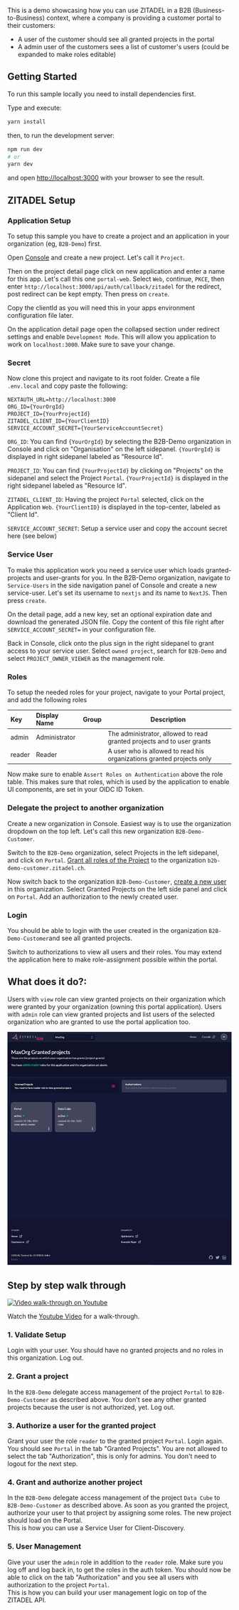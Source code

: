 This is a demo showcasing how you can use ZITADEL in a B2B (Business-to-Business) context, where a company is providing a customer portal to their customers:

- A user of the customer should see all granted projects in the portal
- A admin user of the customers sees a list of customer's users (could be expanded to make roles editable)

## Getting Started

To run this sample locally you need to install dependencies first.

Type and execute:

```bash
yarn install
```
then, to run the development server:

```bash
npm run dev
# or
yarn dev
```

and open [http://localhost:3000](http://localhost:3000) with your browser to see the result.

## ZITADEL Setup

### Application Setup

To setup this sample you have to create a project and an application in your organization (eg, `B2B-Demo`) first.

Open [Console](https://console.zitadel.ch/projects) and create a new project. Let's call it `Project`.

Then on the project detail page click on new application and enter a name for this app. Let's call this one `portal-web`. Select `Web`, continue, `PKCE`, then enter `http://localhost:3000/api/auth/callback/zitadel` for the redirect, post redirect can be kept empty. Then press on `create`.

Copy the clientId as you will need this in your apps environment configuration file later.

On the application detail page open the collapsed section under redirect settings and enable `Development Mode`. This will allow you application to work on `localhost:3000`. Make sure to save your change.

### Secret

Now clone this project and navigate to its root folder. Create a file `.env.local` and copy paste the following:

```
NEXTAUTH_URL=http://localhost:3000
ORG_ID={YourOrgId}
PROJECT_ID={YourProjectId}
ZITADEL_CLIENT_ID={YourClientID}
SERVICE_ACCOUNT_SECRET={YourServiceAccountSecret}
```

`ORG_ID`: You can find `{YourOrgId}` by selecting the B2B-Demo organization in Console and click on "Organisation" on the left sidepanel. `{YourOrgId}` is displayed in right sidepanel labeled as "Resource Id".

`PROJECT_ID`: You can find `{YourProjectId}` by clicking on "Projects" on the sidepanel and select the Project `Portal`. `{YourProjectId}` is displayed in the right sidepanel labeled as "Resource Id".

`ZITADEL_CLIENT_ID`: Having the project `Portal` selected, click on the Application `Web`. `{YourClientID}` is displayed in the top-center, labeled as "Client Id".

`SERVICE_ACCOUNT_SECRET`: Setup a service user and copy the account secret here (see below)

### Service User

To make this application work you need a service user which loads granted-projects and user-grants for you.
In the B2B-Demo organization, navigate to `Service-Users` in the side navigation panel of Console and create a new service-user.
Let's set its username to `nextjs` and its name to `NextJS`. Then press `create`.

On the detail page, add a new key, set an optional expiration date and download the generated JSON file.
Copy the content of this file right after `SERVICE_ACCOUNT_SECRET=` in your configuration file.

Back in Console, click onto the plus sign in the right sidepanel to grant access to your service user.
Select `owned project`, search for `B2B-Demo` and select `PROJECT_OWNER_VIEWER` as the management role.

### Roles

To setup the needed roles for your project, navigate to your Portal project, and add the following roles

| Key    | Display Name  | Group | Description                                                            |
| :----- | :------------ | :---- | ---------------------------------------------------------------------- |
| admin  | Administrator |       | The administrator, allowed to read granted projects and to user grants |
| reader | Reader        |       | A user who is allowed to read his organizations granted projects only  |

Now make sure to enable `Assert Roles on Authentication` above the role table. This makes sure that roles, which is used by the application to enable UI components, are set in your OIDC ID Token.

### Delegate the project to another organization

Create a new organization in Console. Easiest way is to use the organization dropdown on the top left. Let's call this new organization `B2B-Demo-Customer`. 

Switch to the `B2B-Demo` organization, select Projects in the left sidepanel, and click on `Portal`. [Grant all roles of the Project](https://docs.zitadel.ch/docs/guides/basics/projects#exercise---grant-a-project) to the organization `b2b-demo-customer.zitadel.ch`.

Now switch back to the organization `B2B-Demo-Customer`, [create a new user](https://docs.zitadel.ch/docs/manuals/user-register) in this organization. Select Granted Projects on the left side panel and click on `Portal`. Add an authorization to the newly created user.

### Login

You should be able to login with the user created in the organization `B2B-Demo-Customer`and see all granted projects.

Switch to authorizations to view all users and their roles. You may extend the application here to make role-assignment possible within the portal.

## What does it do?:

Users with `view` role can view granted projects on their organization which were granted by your organization (owning this portal application).
Users with `admin` role can view granted projects and list users of the selected organization who are granted to use the portal application too.

![app screen](./public/screenshot.png)

## Step by step walk through


[![Video walk-through on Youtube](https://i9.ytimg.com/vi/-BVgq3mmxGE/mq3.jpg?sqp=CLihwpQG&rs=AOn4CLCo4vALkRfKSfg8E3wVHBAo30wIbQ)](https://www.youtube.com/embed/-BVgq3mmxGE)

Watch the [Youtube Video](https://www.youtube.com/embed/-BVgq3mmxGE) for a walk-through.

### 1. Validate Setup

Login with your user. You should have no granted projects and no roles in this organization. Log out.

### 2. Grant a project

In the `B2B-Demo` delegate access management of the project `Portal` to `B2B-Demo-Customer` as described above. You don't see any other granted projects because the user is not authorized, yet. Log out.

### 3. Authorize a user for the granted project

Grant your user the role `reader` to the granted project `Portal`. Login again. You should see `Portal` in the tab "Granted Projects". You are not allowed to select the tab "Authorization", this is only for admins. You don't need to logout for the next step.

### 4. Grant and authorize another project

In the `B2B-Demo` delegate access management of the project `Data Cube` to `B2B-Demo-Customer` as described above. As soon as you granted the project, authorize your user to that project by assigning some roles. The new project should load on the Portal.  
This is how you can use a Service User for Client-Discovery.

### 5. User Management

Give your user the `admin` role in addition to the `reader` role. Make sure you log off and log back in, to get the roles in the auth token. You should now be able to click on the tab "Authorization" and you see all users with authorization to the project `Portal`.  
This is how you can build your user management logic on top of the ZITADEL API.
